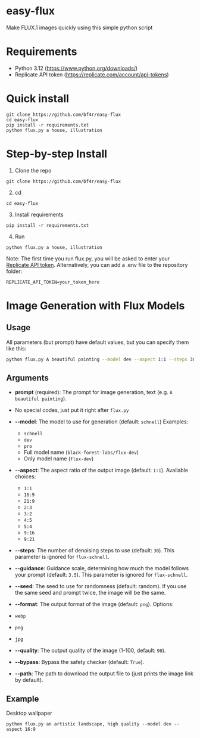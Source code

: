 # easy-flux
Make FLUX.1 images quickly using this simple python script

# Requirements
- Python 3.12 (https://www.python.org/downloads/)
- Replicate API token (https://replicate.com/account/api-tokens)

# Quick install
```
git clone https://github.com/bf4r/easy-flux
cd easy-flux
pip install -r requirements.txt
python flux.py a house, illustration
```

# Step-by-step Install
1. Clone the repo
```
git clone https://github.com/bf4r/easy-flux
```
2. cd
```
cd easy-flux
```
3. Install requirements
```
pip install -r requirements.txt
```
4. Run
```
python flux.py a house, illustration
```
Note: The first time you run flux.py, you will be asked to enter your [Replicate API token](https://replicate.com/account/api-tokens).
Alternatively, you can add a .env file to the repository folder:
```
REPLICATE_API_TOKEN=your_token_here
```

# Image Generation with Flux Models

## Usage

All parameters (but prompt) have default values, but you can specify them like this:

```bash
python flux.py A beautiful painting --model dev --aspect 1:1 --steps 30 --guidance 3.5 --seed 42 --format png --quality 90 --bypass True --path "./output.png"
```

## Arguments

- **prompt** (required): The prompt for image generation, text (e.g. `A beautiful painting`).
- No special codes, just put it right after `flux.py`

- **--model**: The model to use for generation (default: `schnell`)
Examples:
  - `schnell`
  - `dev`
  - `pro`
  - Full model name (`black-forest-labs/flux-dev`)
  - Only model name (`flux-dev`)

- **--aspect**: The aspect ratio of the output image (default: `1:1`).
Available choices:
  - `1:1`
  - `16:9`
  - `21:9`
  - `2:3`
  - `3:2`
  - `4:5`
  - `5:4`
  - `9:16`
  - `9:21`

- **--steps**: The number of denoising steps to use (default: `30`). This parameter is ignored for `flux-schnell`.

- **--guidance**: Guidance scale, determining how much the model follows your prompt (default: `3.5`). This parameter is ignored for `flux-schnell`.

- **--seed**: The seed to use for randomness (default: random). If you use the same seed and prompt twice, the image will be the same.

- **--format**: The output format of the image (default: `png`).
Options:
- `webp`
- `png`
- `jpg`

- **--quality**: The output quality of the image (1-100, default: `90`).

- **--bypass**: Bypass the safety checker (default: `True`).

- **--path**: The path to download the output file to (just prints the image link by default).

## Example
Desktop wallpaper
```
python flux.py an artistic landscape, high quality --model dev --aspect 16:9
```
